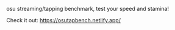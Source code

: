 osu streaming/tapping benchmark, test your speed and stamina!

Check it out: https://osutapbench.netlify.app/
